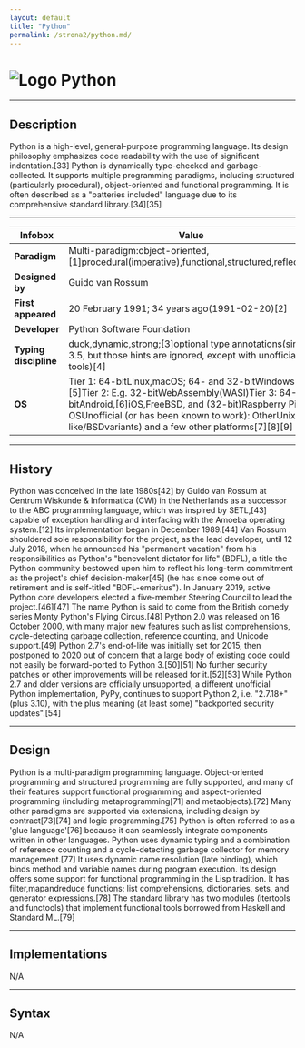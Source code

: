 ```yaml
---
layout: default
title: "Python"
permalink: /strona2/python.md/
---
```



# ![Logo](https://www.tiobe.com/wp-content/themes/tiobe/tiobe-index/images/Python.png) Python

***

## Description

 Python is a high-level, general-purpose programming language. Its design philosophy emphasizes code readability with the use of significant indentation.[33]
 Python is dynamically type-checked and garbage-collected. It supports multiple programming paradigms, including structured (particularly procedural), object-oriented and functional programming. It is often described as a "batteries included" language due to its comprehensive standard library.[34][35]


***

| Infobox            | Value                          |
|---------------------|--------------------------------|
| **Paradigm**        | Multi-paradigm:object-oriented,[1]procedural(imperative),functional,structured,reflective |
| **Designed by**     | Guido van Rossum |
| **First appeared**  | 20 February 1991; 34 years ago(1991-02-20)[2] |
| **Developer**       | Python Software Foundation |
| **Typing discipline** | duck,dynamic,strong;[3]optional type annotations(since 3.5, but those hints are ignored, except with unofficial tools)[4] |
| **OS** | Tier 1: 64-bitLinux,macOS; 64- and 32-bitWindows10+[5]Tier 2: E.g. 32-bitWebAssembly(WASI)Tier 3: 64-bitAndroid,[6]iOS,FreeBSD, and (32-bit)Raspberry Pi OSUnofficial (or has been known to work): OtherUnix-like/BSDvariants) and a few other platforms[7][8][9] |

***

## History
Python was conceived in the late 1980s[42] by Guido van Rossum at Centrum Wiskunde & Informatica (CWI) in the Netherlands as a successor to the ABC programming language, which was inspired by SETL,[43] capable of exception handling and interfacing with the Amoeba operating system.[12] Its implementation began in December 1989.[44] Van Rossum shouldered sole responsibility for the project, as the lead developer, until 12 July 2018, when he announced his "permanent vacation" from his responsibilities as Python's "benevolent dictator for life" (BDFL), a title the Python community bestowed upon him to reflect his long-term commitment as the project's chief decision-maker[45] (he has since come out of retirement and is self-titled "BDFL-emeritus"). In January 2019, active Python core developers elected a five-member Steering Council to lead the project.[46][47]
 The name Python is said to come from the British comedy series Monty Python's Flying Circus.[48]
 Python 2.0 was released on 16 October 2000, with many major new features such as list comprehensions, cycle-detecting garbage collection, reference counting, and Unicode support.[49] Python 2.7's end-of-life was initially set for 2015, then postponed to 2020 out of concern that a large body of existing code could not easily be forward-ported to Python 3.[50][51] No further security patches or other improvements will be released for it.[52][53] While Python 2.7 and older versions are officially unsupported, a different unofficial Python implementation, PyPy, continues to support Python 2, i.e. "2.7.18+" (plus 3.10), with the plus meaning (at least some) "backported security updates".[54]


***

## Design
Python is a multi-paradigm programming language. Object-oriented programming and structured programming are fully supported, and many of their features support functional programming and aspect-oriented programming (including metaprogramming[71] and metaobjects).[72] Many other paradigms are supported via extensions, including design by contract[73][74] and logic programming.[75] Python is often referred to as a 'glue language'[76] because it can seamlessly integrate components written in other languages.
 Python uses dynamic typing and a combination of reference counting and a cycle-detecting garbage collector for memory management.[77] It uses dynamic name resolution (late binding), which binds method and variable names during program execution.
 Its design offers some support for functional programming in the Lisp tradition. It has filter,mapandreduce functions; list comprehensions, dictionaries, sets, and generator expressions.[78] The standard library has two modules (itertools and functools) that implement functional tools borrowed from Haskell and Standard ML.[79]


***

## Implementations
N/A

***

## Syntax
N/A